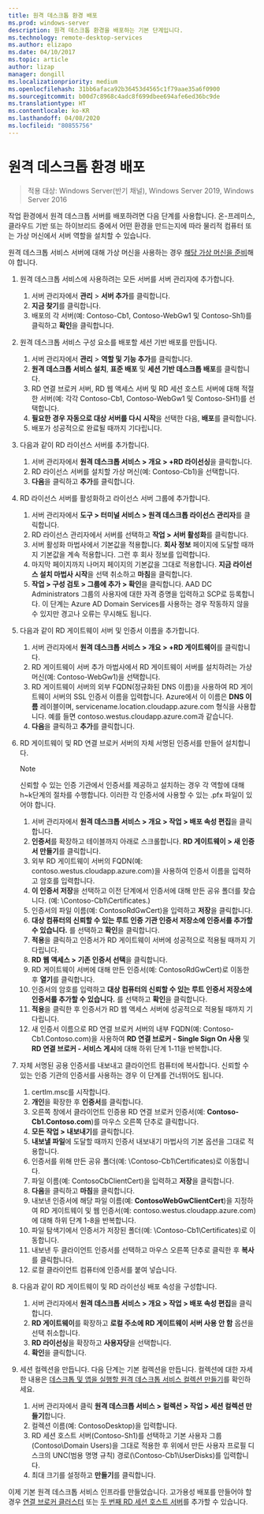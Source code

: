 ```yaml
---
title: 원격 데스크톱 환경 배포
ms.prod: windows-server
description: 원격 데스크톱 환경을 배포하는 기본 단계입니다.
ms.technology: remote-desktop-services
ms.author: elizapo
ms.date: 04/10/2017
ms.topic: article
author: lizap
manager: dongill
ms.localizationpriority: medium
ms.openlocfilehash: 31bb6afaca92b36453d4565c1f79aae35a6f0900
ms.sourcegitcommit: b00d7c8968c4adc8f699dbee694afe6ed36bc9de
ms.translationtype: HT
ms.contentlocale: ko-KR
ms.lasthandoff: 04/08/2020
ms.locfileid: "80855756"
---
```

# <a name="deploy-your-remote-desktop-environment"></a>원격 데스크톱 환경 배포

>적용 대상: Windows Server(반기 채널), Windows Server 2019, Windows Server 2016

작업 환경에서 원격 데스크톱 서버를 배포하려면 다음 단계를 사용합니다. 온-프레미스, 클라우드 기반 또는 하이브리드 중에서 어떤 환경을 만드는지에 따라 물리적 컴퓨터 또는 가상 머신에서 서버 역할을 설치할 수 있습니다. 

원격 데스크톱 서비스 서버에 대해 가상 머신을 사용하는 경우 [해당 가상 머신을 준비](rds-prepare-vms.md)해야 합니다.
  
  
1.  원격 데스크톱 서비스에 사용하려는 모든 서버를 서버 관리자에 추가합니다.  
    1.  서버 관리자에서 **관리** > **서버 추가**를 클릭합니다.  
    2.  **지금 찾기**를 클릭합니다.  
    3.  배포의 각 서버(예: Contoso-Cb1, Contoso-WebGw1 및 Contoso-Sh1)를 클릭하고 **확인**을 클릭합니다.  
2.  원격 데스크톱 서비스 구성 요소를 배포할 세션 기반 배포를 만듭니다.  
    1.  서버 관리자에서 **관리** > **역할 및 기능 추가**를 클릭합니다.  
    2.  **원격 데스크톱 서비스 설치**, **표준 배포** 및 **세션 기반 데스크톱 배포**를 클릭합니다.  
    3.  RD 연결 브로커 서버, RD 웹 액세스 서버 및 RD 세션 호스트 서버에 대해 적절 한 서버(예: 각각 Contoso-Cb1, Contoso-WebGw1 및 Contoso-SH1)를 선택합니다.  
    4.  **필요한 경우 자동으로 대상 서버를 다시 시작**을 선택한 다음, **배포**를 클릭합니다.  
    5.  배포가 성공적으로 완료될 때까지 기다립니다.  
3.  다음과 같이 RD 라이선스 서버를 추가합니다.  
    1.  서버 관리자에서 **원격 데스크톱 서비스 > 개요 > +RD 라이선싱**을 클릭합니다.  
    2.  RD 라이선스 서버를 설치할 가상 머신(예: Contoso-Cb1)을 선택합니다.  
    3.  **다음**을 클릭하고 **추가**를 클릭합니다.  
4.  RD 라이선스 서버를 활성화하고 라이선스 서버 그룹에 추가합니다.  
    1.  서버 관리자에서 **도구 > 터미널 서비스 > 원격 데스크톱 라이선스 관리자**를 클릭합니다.  
    2.  RD 라이선스 관리자에서 서버를 선택하고 **작업 > 서버 활성화**를 클릭합니다.  
    3.  서버 활성화 마법사에서 기본값을 적용합니다. **회사 정보** 페이지에 도달할 때까지 기본값을 계속 적용합니다. 그런 후 회사 정보를 입력합니다.  
    4.  마지막 페이지까지 나머지 페이지의 기본값을 그대로 적용합니다. **지금 라이선스 설치 마법사 시작**을 선택 취소하고 **마침**을 클릭합니다.  
    5.  **작업 > 구성 검토 > 그룹에 추가 > 확인**을 클릭합니다. AAD DC Administrators 그룹의 사용자에 대한 자격 증명을 입력하고 SCP로 등록합니다. 이 단계는 Azure AD Domain Services를 사용하는 경우 작동하지 않을 수 있지만 경고나 오류는 무시해도 됩니다.  
5.  다음과 같이 RD 게이트웨이 서버 및 인증서 이름을 추가합니다.  
    1.  서버 관리자에서 **원격 데스크톱 서비스 > 개요 > +RD 게이트웨이**를 클릭합니다.  
    2.  RD 게이트웨이 서버 추가 마법사에서 RD 게이트웨이 서버를 설치하려는 가상 머신(예: Contoso-WebGw1)을 선택합니다.  
    3.  RD 게이트웨이 서버의 외부 FQDN(정규화된 DNS 이름)을 사용하여 RD 게이트웨이 서버의 SSL 인증서 이름을 입력합니다. Azure에서 이 이름은 **DNS 이름** 레이블이며, servicename.location.cloudapp.azure.com 형식을 사용합니다. 예를 들면 contoso.westus.cloudapp.azure.com과 같습니다.  
    4.  **다음**을 클릭하고 **추가**를 클릭합니다.
6.  RD 게이트웨이 및 RD 연결 브로커 서버의 자체 서명된 인증서를 만들어 설치합니다.

       > [!NOTE]
       > 신뢰할 수 있는 인증 기관에서 인증서를 제공하고 설치하는 경우 각 역할에 대해 h~k단계의 절차를 수행합니다. 이러한 각 인증서에 사용할 수 있는 .pfx 파일이 있어야 합니다.
       
    1.  서버 관리자에서 **원격 데스크톱 서비스 > 개요 > 작업 > 배포 속성 편집**을 클릭합니다.  
    2.  **인증서**를 확장하고 테이블까지 아래로 스크롤합니다. **RD 게이트웨이 > 새 인증서 만들기**를 클릭합니다.  
    3.  외부 RD 게이트웨이 서버의 FQDN(예: contoso.westus.cloudapp.azure.com)을 사용하여 인증서 이름을 입력하고 암호를 입력합니다.  
    4.  **이 인증서 저장**을 선택하고 이전 단계에서 인증서에 대해 만든 공유 폴더를 찾습니다. (예: \Contoso-Cb1\Certificates.)  
    5.  인증서의 파일 이름(예: ContosoRdGwCert)을 입력하고 **저장**을 클릭합니다.  
    6.  **대상 컴퓨터의 신뢰할 수 있는 루트 인증 기관 인증서 저장소에 인증서를 추가할 수 있습니다.** 를 선택하고 **확인**을 클릭합니다.  
    7.  **적용**을 클릭하고 인증서가 RD 게이트웨이 서버에 성공적으로 적용될 때까지 기다립니다.  
    8.  **RD 웹 액세스 > 기존 인증서 선택**을 클릭합니다.  
    9.  RD 게이트웨이 서버에 대해 만든 인증서(예: ContosoRdGwCert)로 이동한 후 **열기**를 클릭합니다.  
    10. 인증서의 암호를 입력하고 **대상 컴퓨터의 신뢰할 수 있는 루트 인증서 저장소에 인증서를 추가할 수 있습니다.** 를 선택하고 **확인**을 클릭합니다.  
    11. **적용**을 클릭한 후 인증서가 RD 웹 액세스 서버에 성공적으로 적용될 때까지 기다립니다.  
    12. 새 인증서 이름으로 RD 연결 브로커 서버의 내부 FQDN(예: Contoso-Cb1.Contoso.com)을 사용하여 **RD 연결 브로커 - Single Sign On 사용** 및 **RD 연결 브로커 - 서비스 게시**에 대해 하위 단계 1-11을 반복합니다.  
7.  자체 서명된 공용 인증서를 내보내고 클라이언트 컴퓨터에 복사합니다. 신뢰할 수 있는 인증 기관의 인증서를 사용하는 경우 이 단계를 건너뛰어도 됩니다.  
    1.  certlm.msc를 시작합니다.  
    2.  **개인**을 확장한 후 **인증서**를 클릭합니다.  
    3.  오른쪽 창에서 클라이언트 인증용 RD 연결 브로커 인증서(예: **Contoso-Cb1.Contoso.com**)를 마우스 오른쪽 단추로 클릭합니다.  
    4.  **모든 작업 > 내보내기**를 클릭합니다.  
    5.  **내보낼 파일**에 도달할 때까지 인증서 내보내기 마법사의 기본 옵션을 그대로 적용합니다.  
    6.  인증서를 위해 만든 공유 폴더(예: \Contoso-Cb1\Certificates)로 이동합니다.  
    7.  파일 이름(예: ContosoCbClientCert)을 입력하고 **저장**을 클릭합니다.  
    8.  **다음**을 클릭하고 **마침**을 클릭합니다.  
    9.  내보낸 인증서에 해당 파일 이름(예: **ContosoWebGwClientCert**)을 지정하여 RD 게이트웨이 및 웹 인증서(예: contoso.westus.cloudapp.azure.com)에 대해 하위 단계 1-8을 반복합니다.  
    10. 파일 탐색기에서 인증서가 저장된 폴더(예: \Contoso-Cb1\Certificates)로 이동합니다.  
    11. 내보낸 두 클라이언트 인증서를 선택하고 마우스 오른쪽 단추로 클릭한 후 **복사**를 클릭합니다.  
    12. 로컬 클라이언트 컴퓨터에 인증서를 붙여 넣습니다.  
8.  다음과 같이 RD 게이트웨이 및 RD 라이선싱 배포 속성을 구성합니다.  
    1.  서버 관리자에서 **원격 데스크톱 서비스 > 개요 > 작업 > 배포 속성 편집**을 클릭합니다.  
    2.  **RD 게이트웨이**를 확장하고 **로컬 주소에 RD 게이트웨이 서버 사용 안 함** 옵션을 선택 취소합니다.  
    3.  **RD 라이선싱**을 확장하고 **사용자당**을 선택합니다.  
    4.  **확인**을 클릭합니다.  
10. 세션 컬렉션을 만듭니다. 다음 단계는 기본 컬렉션을 만듭니다. 컬렉션에 대한 자세한 내용은 [데스크톱 및 앱을 실행할 원격 데스크톱 서비스 컬렉션 만들기](rds-create-collection.md)를 확인하세요.
 
    1.  서버 관리자에서 클릭 **원격 데스크톱 서비스 > 컬렉션 > 작업 > 세션 컬렉션 만들기**합니다.  
    2.  컬렉션 이름(예: ContosoDesktop)을 입력합니다.  
    3.  RD 세션 호스트 서버(Contoso-Sh1)를 선택하고 기본 사용자 그룹(Contoso\Domain Users)을 그대로 적용한 후 위에서 만든 사용자 프로필 디스크의 UNC(범용 명명 규칙) 경로(\Contoso-Cb1\UserDisks)를 입력합니다.  
    4.  최대 크기를 설정하고 **만들기**를 클릭합니다.  
  

이제 기본 원격 데스크톱 서비스 인프라를 만들었습니다. 고가용성 배포를 만들어야 할 경우 [연결 브로커 클러스터](rds-connection-broker-cluster.md) 또는 [두 번째 RD 세션 호스트 서버](rds-scale-rdsh-farm.md)를 추가할 수 있습니다.

